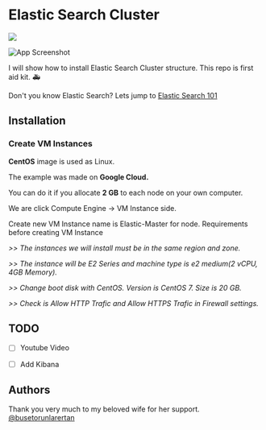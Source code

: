 # Elastic Search Cluster
[![](https://img.shields.io/badge/Documantation-1.0-brightgreen)]()

![App Screenshot](https://www.ozgurozkok.com/wp-content/uploads/2019/12/elasticsearch.png)


I will show how to install Elastic Search Cluster structure. This repo is first aid kit. :ambulance:

Don't you know Elastic Search? Lets jump to [Elastic Search 101](https://towardsdatascience.com/an-overview-on-elasticsearch-and-its-usage-e26df1d1d24a)


## Installation

### Create VM Instances

**CentOS** image is used as Linux.

The example was made on **Google Cloud.**

You can do it if you allocate **2 GB** to each node on your own computer.

We are click Compute Engine -> VM Instance side.

Create new VM Instance name is Elastic-Master for node.
Requirements before creating VM Instance

*>> The instances we will install must be in the same region and zone.*

*>> The instance will be E2 Series and machine type is e2 medium(2 vCPU, 4GB Memory).*

*>> Change boot disk with CentOS. Version is CentOS 7. Size is 20 GB.*

*>> Check is Allow HTTP Trafic and Allow HTTPS Trafic in Firewall settings.*






























## TODO
   - [ ] Youtube Video
   - [ ] Add Kibana


## Authors
Thank you very much to my beloved wife for her support. [@busetorunlarertan](https://github.com/busetorunlarertan)

